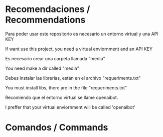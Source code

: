 # Recomendaciones / Recommendations

Para poder usar este repositorio es necesario un entorno virtual y una API KEY

If want use this project, you need a virtual enviornment and an API KEY

Es necesario crear una carpeta llamada "media"

You need make a dir called "media"

Debes instalar las librerias, están en el archivo "requeriments.txt"

You must install libs, there are in the file "requeriments.txt"

Recomiendo que el entorno virtual se llame openaibot.

I preffer that your virtual enviornment will be called 'openaibot'

# Comandos / Commands